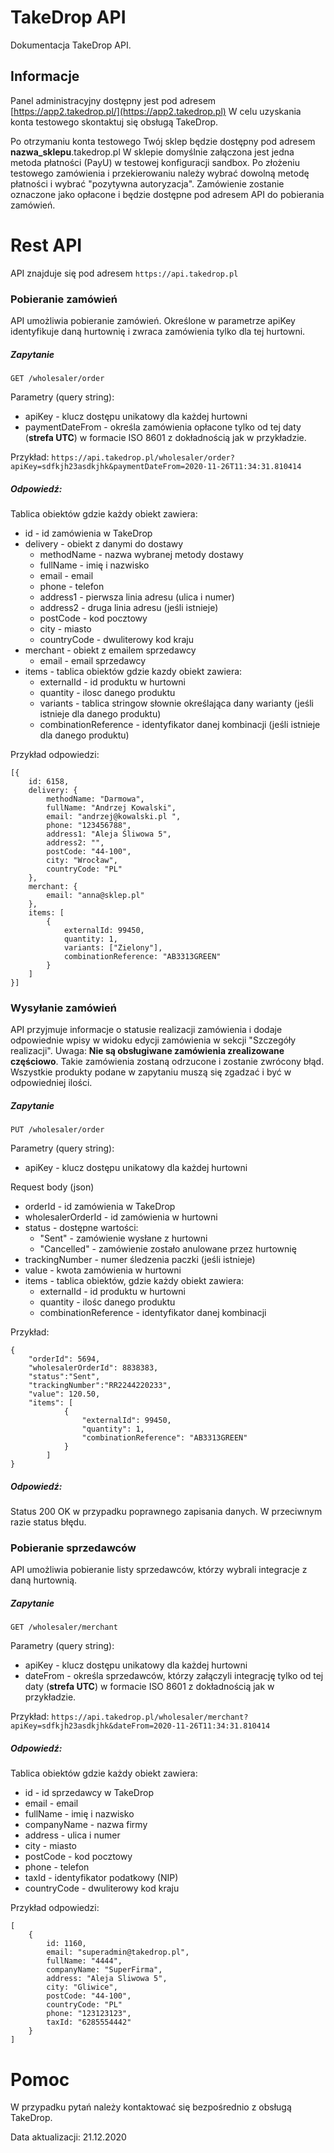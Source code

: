 # TakeDrop API

Dokumentacja TakeDrop API.

## Informacje

Panel administracyjny dostępny jest pod adresem [https://app2.takedrop.pl/](https://app2.takedrop.pl)
W celu uzyskania konta testowego skontaktuj się obsługą TakeDrop.

Po otrzymaniu konta testowego Twój sklep będzie dostępny pod adresem **nazwa_sklepu**.takedrop.pl
W sklepie domyślnie załączona jest jedna metoda płatności (PayU) w testowej konfiguracji sandbox. Po złożeniu testowego zamówienia i przekierowaniu należy wybrać dowolną metodę płatności i wybrać "pozytywna autoryzacja". Zamówienie zostanie oznaczone jako opłacone i będzie dostępne pod adresem API do pobierania zamówień.

# Rest API

API znajduje się pod adresem `https://api.takedrop.pl`

### Pobieranie zamówień

API umożliwia pobieranie zamówień. Określone w parametrze apiKey identyfikuje daną hurtownię i zwraca zamówienia tylko dla tej hurtowni.

##### Zapytanie

`GET /wholesaler/order`

Parametry (query string):

- apiKey - klucz dostępu unikatowy dla każdej hurtowni
- paymentDateFrom - określa zamówienia opłacone tylko od tej daty (**strefa UTC**) w formacie ISO 8601 z dokładnością jak w przykładzie.

Przykład:
`https://api.takedrop.pl/wholesaler/order?apiKey=sdfkjh23asdkjhk&paymentDateFrom=2020-11-26T11:34:31.810414`

##### Odpowiedź:

Tablica obiektów gdzie każdy obiekt zawiera:

- id - id zamówienia w TakeDrop
- delivery - obiekt z danymi do dostawy
  - methodName - nazwa wybranej metody dostawy
  - fullName - imię i nazwisko
  - email - email
  - phone - telefon
  - address1 - pierwsza linia adresu (ulica i numer)
  - address2 - druga linia adresu (jeśli istnieje)
  - postCode - kod pocztowy
  - city - miasto
  - countryCode - dwuliterowy kod kraju
- merchant - obiekt z emailem sprzedawcy
  - email - email sprzedawcy
- items - tablica obiektów gdzie kazdy obiekt zawiera:
  - externalId - id produktu w hurtowni
  - quantity - ilosc danego produktu
  - variants - tablica stringow słownie określająca dany warianty (jeśli istnieje dla danego produktu)
  - combinationReference - identyfikator danej kombinacji (jeśli istnieje dla danego produktu)

Przykład odpowiedzi:

```
[{
    id: 6158,
    delivery: {
        methodName: "Darmowa",
        fullName: "Andrzej Kowalski",
        email: "andrzej@kowalski.pl ",
        phone: "123456788",
        address1: "Aleja Śliwowa 5",
        address2: "",
        postCode: "44-100",
        city: "Wrocław",
        countryCode: "PL"
    },
    merchant: {
        email: "anna@sklep.pl"
    },
    items: [
        {
            externalId: 99450,
            quantity: 1,
            variants: ["Zielony"],
            combinationReference: "AB3313GREEN"
        }
    ]
}]
```

### Wysyłanie zamówień

API przyjmuje informacje o statusie realizacji zamówienia i dodaje odpowiednie wpisy w widoku edycji zamówienia w sekcji "Szczegóły realizacji".
Uwaga: **Nie są obsługiwane zamówienia zrealizowane częściowo**. Takie zamówienia zostaną odrzucone i zostanie zwrócony błąd.
Wszystkie produkty podane w zapytaniu muszą się zgadzać i być w odpowiedniej ilości.

##### Zapytanie

`PUT /wholesaler/order`

Parametry (query string):

- apiKey - klucz dostępu unikatowy dla każdej hurtowni

Request body (json)

- orderId - id zamówienia w TakeDrop
- wholesalerOrderId - id zamówienia w hurtowni
- status - dostępne wartości:
  - "Sent" - zamówienie wysłane z hurtowni
  - "Cancelled" - zamówienie zostało anulowane przez hurtownię
- trackingNumber - numer śledzenia paczki (jeśli istnieje)
- value - kwota zamówienia w hurtowni
- items - tablica obiektów, gdzie każdy obiekt zawiera:
  - externalId - id produktu w hurtowni
  - quantity - ilośc danego produktu
  - combinationReference - identyfikator danej kombinacji

Przykład:

```
{
    "orderId": 5694,
    "wholesalerOrderId": 8838383,
    "status":"Sent",
    "trackingNumber":"RR2244220233",
    "value": 120.50,
    "items": [
            {
                "externalId": 99450,
                "quantity": 1,
                "combinationReference": "AB3313GREEN"
            }
        ]
}
```

##### Odpowiedź:

Status 200 OK w przypadku poprawnego zapisania danych. W przeciwnym razie status błędu.

### Pobieranie sprzedawców

API umożliwia pobieranie listy sprzedawców, którzy wybrali integracje z daną hurtownią.

##### Zapytanie

`GET /wholesaler/merchant`

Parametry (query string):

- apiKey - klucz dostępu unikatowy dla każdej hurtowni
- dateFrom - określa sprzedawców, którzy załączyli integrację tylko od tej daty (**strefa UTC**) w formacie ISO 8601 z dokładnością jak w przykładzie.

Przykład:
`https://api.takedrop.pl/wholesaler/merchant?apiKey=sdfkjh23asdkjhk&dateFrom=2020-11-26T11:34:31.810414`

##### Odpowiedź:

Tablica obiektów gdzie każdy obiekt zawiera:

- id - id sprzedawcy w TakeDrop
- email - email
- fullName - imię i nazwisko
- companyName - nazwa firmy
- address - ulica i numer
- city - miasto
- postCode - kod pocztowy
- phone - telefon
- taxId - identyfikator podatkowy (NIP)
- countryCode - dwuliterowy kod kraju

Przykład odpowiedzi:

```
[
    {
        id: 1160,
        email: "superadmin@takedrop.pl",
        fullName: "4444",
        companyName: "SuperFirma",
        address: "Aleja Sliwowa 5",
        city: "Gliwice",
        postCode: "44-100",
        countryCode: "PL"
        phone: "123123123",
        taxId: "6285554442"
    }
]
```

# Pomoc

W przypadku pytań należy kontaktować się bezpośrednio z obsługą TakeDrop.

Data aktualizacji: 21.12.2020
